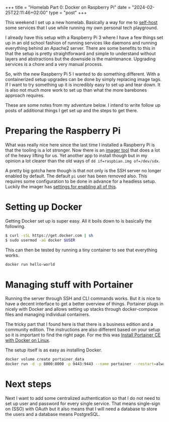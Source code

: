 +++
title = "Homelab Part 0: Docker on Raspberry Pi"
date = "2024-02-25T22:11:46+02:00"
type = "post"
+++

This weekend I set up a new homelab. Basically a way for me to [self-host](https://github.com/awesome-selfhosted/awesome-selfhosted) some services that I use while running my own personal tech playground.

I already have this setup with a Raspberry Pi 3 where I have a few things set up in an old school fashion of running services like daemons and running everything behind an Apache2 server. There are some benefits to this in that the setup is pretty straightforward and simple to understand without layers and abstractions but the downside is the maintenance. Upgrading services is a chore and a very manual process.

So, with the new Raspberry Pi 5 I wanted to do something different. With a containerized setup upgrades can be done by simply replacing image tags. If I want to try something up it is incredibly easy to set up and tear down. It is also not much more work to set up than what the more barebones approach requires.

These are some notes from my adventure below. I intend to write follow up posts of additional things I get set up and the steps to get there.

# Preparing the Raspberry Pi

What was really nice here since the last time I installed a Raspberry Pi is that the tooling is a lot stronger. Now there is an [imager tool](https://www.raspberrypi.com/software/) that does a lot of the heavy lifting for us. Yet another app to install though but in my opinion a lot clearer than the old ways of `dd if=raspbian.img of=/dev/sdx`.

A pretty big gotcha here though is that not only is the SSH server no longer enabled by default. The default `pi` user has been removed also. This requires some configuration to be done in advance for a headless setup. Luckily the imager has [settings for enabling all of this](https://www.raspberrypi.com/documentation/computers/getting-started.html#install-using-imager).

# Setting up Docker

Getting Docker set up is super easy. All it boils down to is basically the following.

```bash
$ curl -sSL https://get.docker.com | sh
$ sudo usermod -aG docker $USER
```

This can then be tested by running a tiny container to see that everything works.

```bash
docker run hello-world
```

# Managing stuff with Portainer

Running the server through SSH and CLI commands works. But it is nice to have a decent interface to get a better overview of things. Portainer plugs in nicely with Docker and allows setting up stacks through docker-compose files and managing individual containers.

The tricky part that I found here is that there is a business edition and a community edition. The instructions are also different based on your setup so it is important to find the right page. For me this was [Install Portainer CE with Docker on Linux](https://docs.portainer.io/start/install-ce/server/docker/linux).

The setup itself is as easy as installing Docker.

```bash
docker volume create portainer_data
docker run -d -p 8000:8000 -p 9443:9443 --name portainer --restart=always -v /var/run/docker.sock:/var/run/docker.sock -v portainer_data:/data portainer/portainer-ce:latest
```

# Next steps

Next I want to add some centralized authentication so that I do not need to set up user and password for every single service. That means single-sign on (SSO) with OAuth but it also means that I will need a database to store the users and a database means PostgreSQL.
